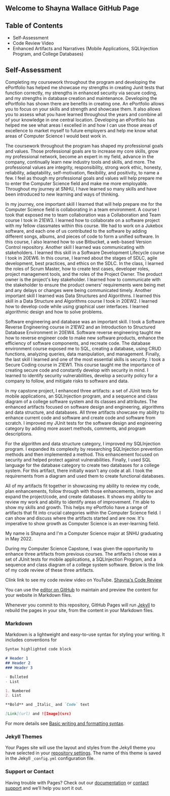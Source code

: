 ## Welcome to Shayna Wallace GitHub Page

## Table of Contents

* Self-Assessment
* Code Review Video
* Enhanced Artifacts and Narratives (Mobile Applications, SQLInjection Program, and College Databases)

## Self-Assessment

Completing my coursework throughout the program and developing the ePortfolio has helped me showcase my strengths in creating Junit tests that function correctly, my strengths in enhanced security via secure coding, and my strengths in database creation and maintenance. Developing the ePortfolio has shown there are benefits in creating one. An ePortfolio allows you to focus on your skills and strength and showcase them. It also allows you to assess what you have learned throughout the years and combine all of your knowledge in one central location. Developing an ePortfolio has helped me see what areas I excelled in and how I can use those areas of excellence to market myself to future employers and help me know what areas of Computer Science I would best work in.

The coursework throughout the program has shaped my professional goals and values. Those professional goals are to increase my core skills, grow my professional network, become an expert in my field, advance in the company, continually learn new industry tools and skills, and more. The professional values are integrity, responsibility, strong work ethic, honesty, reliability, adaptability, self-motivation, flexibility, and positivity, to name a few. I feel as though my professional goals and values will help prepare me to enter the Computer Science field and make me more employable. Throughout my journey at SNHU, I have learned so many skills and have been introduced to new learning and ways of thinking.

In my journey, one important skill I learned that will help prepare me for the Computer Science field is collaborating in a team environment. A course I took that exposed me to team collaboration was a Collaboration and Team course I took in 21EW3. I learned how to collaborate on a software project with my fellow classmates within this course. We had to work on a Jukebox software, and each one of us contributed to the software by adding different songs, albums, and pieces of code to form a unified software. In this course, I also learned how to use Bitbucket, a web-based Version Control repository. 
Another skill I learned was communicating with stakeholders. I learned this skill in a Software Development Lifecycle course I took in 20EW6. In this course, I learned about the stages of SDLC, agile development, best practices, and ethics on the SDLC. In the class, I learned the roles of Scrum Master, how to create test cases, developer roles, project management tools, and the roles of the Project Owner. The product owner is the project's key stakeholder. I learned how to communicate with the stakeholder to ensure the product owners' requirements were being met and any delays or changes were being communicated timely. Another important skill I learned was Data Structures and Algorithms. I learned this skill in a Data Structure and Algorithms course I took in 20EW2. I learned how to develop code while using graphical user interfaces. I learned algorithmic design and how to solve problems.

Software engineering and database was an important skill. I took a Software Reverse Engineering course in 21EW2 and an Introduction to Structured Database Environment in 20EW4. Software reverse engineering taught me how to reverse engineer code to make new software products, enhance the efficiency of software components, and recreate code. The database environment course exposed me to SQL, creating a database, using CRUD functions, analyzing queries, data manipulation, and management. Finally, the last skill I learned and one of the most essential skills is security. I took a Secure Coding course in 21EW1. This course taught me the importance of creating secure code and constantly develop with security in mind. I learned to identify security vulnerabilities, develop a security policy for a company to follow, and mitigate risks to software and data.

In my capstone project, I enhanced three artifacts: a set of JUnit tests for mobile applications, an SQLInjection program, and a sequence and class diagram of a college software system and its classes and attributes. The enhanced artifacts focused on software design and engineering, algorithms and data structure, and databases. All three artifacts showcase my ability to enhance current code and software and create code and software from scratch. I improved my JUnit tests for the software design and engineering category by adding more assert methods, comments, and program descriptions. 

For the algorithm and data structure category, I improved my SQLInjection program. I expanded its complexity by researching SQLInjection prevention methods and then implemented a method. This enhancement focused on security and helped protect against vulnerabilities. Finally, I used SQL language for the database category to create two databases for a college system. For this artifact, there initially wasn't any code at all. I took the requirements from a diagram and used them to create functional databases.

All of my artifacts fit together in showcasing my ability to review my code, plan enhancements, follow through with those enhancements, improve and expand the project/code, and create databases. It shows my ability to review my work and ability to identify areas of improvement. I'm able to show my skills and growth. This helps my ePortfolio have a range of artifacts that fit into crucial categories within the Computer Science field. I can show and discuss where the artifacts started and are now. It's imperative to show growth as Computer Science is an ever-learning field. 


My name is Shayna and I'm a Computer Science major at SNHU graduating in May 2022.

During my Computer Science Capstone, I was given the opportunity to enhance three artifacts from previous courses. The artifacts I chose was a set of JUnit tests for mobile applications, a SQLInjection Program, and a sequence and class diagram of a college system software. Below is the link of my code review of these three artifacts.

Clink link to see my code review video on YouTube. [Shayna's Code Review](https://youtu.be/U7dwPkSu3gM/)

You can use the [editor on GitHub](https://github.com/shayna-wallace/shayna-wallace.github.io/edit/main/index.md) to maintain and preview the content for your website in Markdown files.

Whenever you commit to this repository, GitHub Pages will run [Jekyll](https://jekyllrb.com/) to rebuild the pages in your site, from the content in your Markdown files.

### Markdown

Markdown is a lightweight and easy-to-use syntax for styling your writing. It includes conventions for

```markdown
Syntax highlighted code block

# Header 1
## Header 2
### Header 3

- Bulleted
- List

1. Numbered
2. List

**Bold** and _Italic_ and `Code` text

[Link](url) and ![Image](src)
```

For more details see [Basic writing and formatting syntax](https://docs.github.com/en/github/writing-on-github/getting-started-with-writing-and-formatting-on-github/basic-writing-and-formatting-syntax).

### Jekyll Themes

Your Pages site will use the layout and styles from the Jekyll theme you have selected in your [repository settings](https://github.com/shayna-wallace/shayna-wallace.github.io/settings/pages). The name of this theme is saved in the Jekyll `_config.yml` configuration file.

### Support or Contact

Having trouble with Pages? Check out our [documentation](https://docs.github.com/categories/github-pages-basics/) or [contact support](https://support.github.com/contact) and we’ll help you sort it out.
